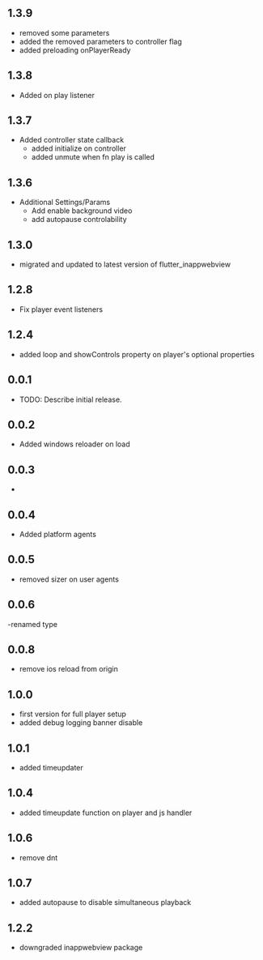 ## 1.3.9
* removed some parameters
* added the removed parameters to controller flag
* added preloading onPlayerReady

## 1.3.8
* Added on play listener

## 1.3.7
* Added controller state callback
    - added initialize on controller
    - added unmute when fn play is called

## 1.3.6
* Additional Settings/Params
    - Add enable background video
    - add autopause controlability

## 1.3.0
* migrated and updated to latest version of flutter_inappwebview

## 1.2.8
* Fix player event listeners

## 1.2.4
* added loop and showControls property on player's optional properties


## 0.0.1

* TODO: Describe initial release.


## 0.0.2
- Added windows reloader on load

## 0.0.3
-
## 0.0.4
- Added platform agents


## 0.0.5
- removed sizer on user agents


## 0.0.6
-renamed type

## 0.0.8
- remove ios reload from origin

## 1.0.0
- first version for full player setup
- added debug logging banner disable

## 1.0.1
- added timeupdater

## 1.0.4
- added timeupdate function on player and js handler

## 1.0.6
- remove dnt

## 1.0.7
- added autopause to disable simultaneous playback

## 1.2.2
- downgraded inappwebview package
